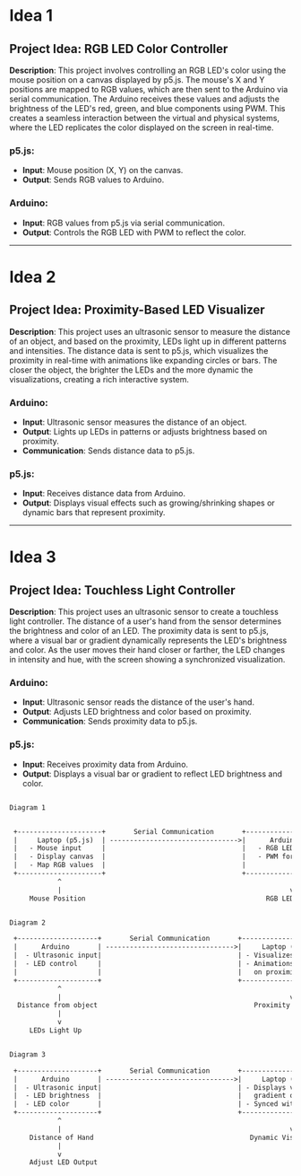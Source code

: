 


# Idea 1

## Project Idea: RGB LED Color Controller

**Description**: This project involves controlling an RGB LED's color using the mouse position on a canvas displayed by p5.js. The mouse's X and Y positions are mapped to RGB values, which are then sent to the Arduino via serial communication. The Arduino receives these values and adjusts the brightness of the LED's red, green, and blue components using PWM. This creates a seamless interaction between the virtual and physical systems, where the LED replicates the color displayed on the screen in real-time.

### p5.js:
- **Input**: Mouse position (X, Y) on the canvas.
- **Output**: Sends RGB values to Arduino.

### Arduino:
- **Input**: RGB values from p5.js via serial communication.
- **Output**: Controls the RGB LED with PWM to reflect the color.

---

# Idea 2

## Project Idea: Proximity-Based LED Visualizer

**Description**: This project uses an ultrasonic sensor to measure the distance of an object, and based on the proximity, LEDs light up in different patterns and intensities. The distance data is sent to p5.js, which visualizes the proximity in real-time with animations like expanding circles or bars. The closer the object, the brighter the LEDs and the more dynamic the visualizations, creating a rich interactive system.

### Arduino:
- **Input**: Ultrasonic sensor measures the distance of an object.
- **Output**: Lights up LEDs in patterns or adjusts brightness based on proximity.
- **Communication**: Sends distance data to p5.js.

### p5.js:
- **Input**: Receives distance data from Arduino.
- **Output**: Displays visual effects such as growing/shrinking shapes or dynamic bars that represent proximity.

---

# Idea 3

## Project Idea: Touchless Light Controller

**Description**: This project uses an ultrasonic sensor to create a touchless light controller. The distance of a user's hand from the sensor determines the brightness and color of an LED. The proximity data is sent to p5.js, where a visual bar or gradient dynamically represents the LED's brightness and color. As the user moves their hand closer or farther, the LED changes in intensity and hue, with the screen showing a synchronized visualization.

### Arduino:
- **Input**: Ultrasonic sensor reads the distance of the user's hand.
- **Output**: Adjusts LED brightness and color based on proximity.
- **Communication**: Sends proximity data to p5.js.

### p5.js:
- **Input**: Receives proximity data from Arduino.
- **Output**: Displays a visual bar or gradient to reflect LED brightness and color.


```latex

Diagram 1


 +---------------------+       Serial Communication       +--------------------+
 |     Laptop (p5.js)  | -------------------------------->|      Arduino       |
 |   - Mouse input     |                                  |   - RGB LED control|
 |   - Display canvas  |                                  |   - PWM for LEDs   |
 |   - Map RGB values  |                                  |                    |
 +---------------------+                                  +--------------------+
            ^                                                         |
            |                                                         v
     Mouse Position                                             RGB LED Output


Diagram 2

 +--------------------+       Serial Communication       +----------------------+
 |      Arduino       | -------------------------------->|     Laptop (p5.js)   |
 |  - Ultrasonic input|                                  | - Visualizes distance|
 |  - LED control     |                                  | - Animations based   |
 |                    |                                  |   on proximity       |
 +--------------------+                                  +----------------------+
            ^                                                         |
            |                                                         v
  Distance from object                                       Proximity Animation
            |
            v
     LEDs Light Up


Diagram 3

 +--------------------+       Serial Communication       +---------------------+
 |      Arduino       | -------------------------------->|     Laptop (p5.js)  |
 |  - Ultrasonic input|                                  | - Displays visual   |
 |  - LED brightness  |                                  |   gradient or bar   |
 |  - LED color       |                                  | - Synced with LED   |
 +--------------------+                                  +---------------------+
            ^                                                         |
            |                                                         v
     Distance of Hand                                       Dynamic Visualization
            |
            v
     Adjust LED Output